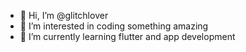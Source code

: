 - 👋 Hi, I’m @glitchlover
- 👀 I’m interested in coding something amazing
- 🌱 I’m currently learning flutter and app development

<!---
glitchlover/glitchlover is a ✨ special ✨ repository because its `README.md` (this file) appears on your GitHub profile.
You can click the Preview link to take a look at your changes.
--->
